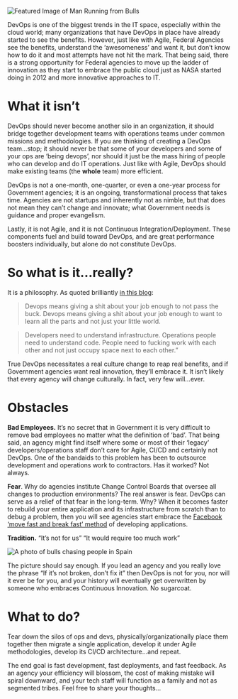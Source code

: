 <!--
.. title: DevOps in Federal Government, A High-Level Approach
.. slug: devops-in-federal-government-a-high-level-approach
.. date: 2014-10-14 13:38:33 UTC-04:00
.. tags: devops, government, philosophy
.. category: Transformation of Government through Technical Innovation
.. link:
.. description: Write-up on DevOps in Federal Agencies
.. type: text
-->

![Featured Image of Man Running from Bulls][featured-img]

DevOps is one of the biggest trends in the IT space, especially within the cloud world; many organizations that have DevOps in place have already started to see the benefits. However, just like with Agile, Federal Agencies see the benefits, understand the ‘awesomeness’ and want it, but don’t know how to do it <!-- TEASER_END -->
and most attempts have not hit the mark. That being said, there is a strong opportunity for Federal agencies to move up the ladder of innovation as they start to embrace the public cloud just as NASA started doing in 2012 and more innovative approaches to IT.

What it isn’t
==============

DevOps should never become another silo in an organization, it should bridge together development teams with operations teams under common missions and methodologies. If you are thinking of creating a DevOps team…stop; it should never be that some of your developers and some of your ops are ‘being devops’, nor should it just be the mass hiring of people who can develop and do IT operations. Just like with Agile, DevOps should make existing teams (the **whole** team) more efficient.

DevOps is not a one-month, one-quarter, or even a one-year process for Government agencies; it is an ongoing, transformational process that takes time. Agencies are not startups and inherently not as nimble, but that does not mean they can’t change and innovate; what Government needs is guidance and proper evangelism.

Lastly, it is not Agile, and it is not Continuous Integration/Deployment. These components fuel and build toward DevOps, and are great performance boosters individually, but alone do not constitute DevOps.

So what is it…really?
=====================

It is a philosophy. As quoted brilliantly [in this blog][lusis]:

> Devops means giving a shit about your job enough to not pass the buck. Devops means giving a shit about your job enough to want to learn all the parts and not just your little world.

> Developers need to understand infrastructure. Operations people need to understand code. People need to fucking work with each other and not just occupy space next to each other.”

True DevOps necessitates a real culture change to reap real benefits, and if Government agencies want real innovation, they’ll embrace it. It isn’t likely that every agency will change culturally. In fact, very few will…ever.

Obstacles
=========

**Bad Employees.** It’s no secret that in Government it is very difficult to remove bad employees no matter what the definition of ‘bad’. That being said, an agency might find itself where some or most of their ‘legacy’ developers/operations staff don’t care for Agile, CI/CD and certainly not DevOps. One of the bandaids to this problem has been to outsource development and operations work to contractors. Has it worked? Not always.

**Fear**. Why do agencies institute Change Control Boards that oversee all changes to production environments? The real answer is fear. DevOps can serve as a relief of that fear in the long-term. Why? When it becomes faster to rebuild your entire application and its infrastructure from scratch than to debug a problem, then you will see agencies start embrace the [Facebook ‘move fast and break fast’ method][facebook] of developing applications.

**Tradition.** “It’s not for us” “It would require too much work”

![A photo of bulls chasing people in Spain][spain]


The picture should say enough. If you lead an agency and you really love the phrase “If it’s not broken, don’t fix it” then DevOps is not for you, nor will it ever be for you, and your history will eventually get overwritten by someone who embraces Continuous Innovation. No sugarcoat.

What to do?
===========

Tear down the silos of ops and devs, physically/organizationally place them together then migrate a single application, develop it under Agile methodologies, develop its CI/CD architecture…and repeat.

The end goal is fast development, fast deployments, and fast feedback. As an agency your efficiency will blossom, the cost of making mistake will spiral downward, and your tech staff will function as a family and not as segmented tribes.
Feel free to share your thoughts…

[spain]:../bulls.jpg
[featured-img]:../running-bulls.jpg
[facebook]:http://spectrum.ieee.org/at-work/innovation/facebook-philosophy-move-fast-and-break-things
[lusis]:http://blog.lusis.org/blog/2013/06/04/devops-the-title-match/